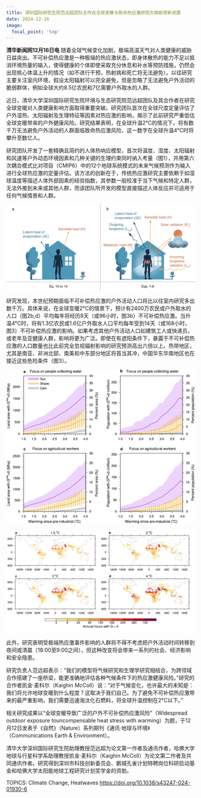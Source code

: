 ```yaml
---
title: 深圳国际研究生院范远超团队合作在全球变暖与致命热应激研究方面取得新进展
date: 2024-12-16
image:
  focal_point: 'top'
---
```


**清华新闻网12月16日电** 随着全球气候变化加剧，极端高温天气对人类健康的威胁日益突出。不可补偿热应激是一种极端的热应激状态，即身体散热的能力不足以抵消环境热量的输入，使得健康的个体即使采取充分休息和补水等预防措施，仍然会出现核心体温上升的情况（如不进行干预，热射病和死亡将无法避免）。以往研究主要关注室内环境，假设太阳辐射可以完全避免，但是忽略了无法避免户外活动的脆弱群体，例如全球大约8.5亿农民和7亿需要户外取水的人群。

<!--more-->

近日，清华大学深圳国际研究生院环境与生态研究院范远超团队及其合作者在研究全球变暖对人类健康影响方面取得重要突破。研究团队首次在全球尺度定量评估了户外湿热、太阳辐射及生理特征等因素对热应激的影响，揭示了此前研究严重低估全球变暖带来的户外健康风险。研究结果表明，在全球升温2°C的情况下，将有数千万无法避免户外活动的人群面临致命热应激风险，这一数字在全球升温4°C时将攀升至数亿人。

研究团队开发了一套精确且简约的人体热响应模型，首次将温度、湿度、太阳辐射和风速等户外动态环境因素和几种关键的生理约束同时纳入考量（图1），并用第六次耦合模式比对项目（CMIP6）中的12个地球系统模式的未来气候预测作为输入进行全球热应激的定量评估。该方法的创新在于，传统热应激研究主要依赖于如湿球温度等描述人体外部因素的经验指数，其参数一般校准于当下气候和特定人群，无法外推到未来或其他人群，而该团队所开发的模型直接描述人体反应并可适用于任何气候情景和人群。

![图1.人体热应激模型示意图：以往研究（a）与该研究（b）的区别](images/CEE01.jpg)

研究发现，本世纪预期面临不可补偿热应激的户外活动人口将比以往室内研究多出数千万。具体来说，在全球变暖2°C的情景下，预计有2400万农民或户外取水的人口（图2b,d）平均每年将经历8天（或96小时，图3b）不可补偿热应激。当升温4°C时，将有1.3亿农民或1.6亿户外取水人口平均每年受到14天（或168小时，图3）不可补偿热应激的影响。如果考虑其他户外活动人口如建筑工人或快递员，或老年及亚健康人群，影响将更为广泛。即使在有遮阳条件下，暴露于不可补偿热应激的人口数量也比此前完全忽视辐射影响的研究预测高出六倍以上。热带地区，尤其是南亚、非洲北部、南美和中东部分地区将首当其冲，中国华东华南地区也在接近这些危险条件（图3）。

![图2.不可补偿热应激影响的土地面积（a，c）及户外劳动人口（b，d）](images/CEE02.jpg)

![图3.年累计不可补偿热应激时间（阳光暴露下，针对有农业人口地区）](images/CEE03.jpg)

此外，研究表明受极端热应激事件影响的人群将不得不考虑把户外活动时间转移到夜间或清晨（18:00至9:00之间），但这种改变将会带来一系列的社会、经济影响和安全隐患。

研究负责人范远超表示：“我们的模型将气候研究和生理学研究相结合，为跨领域合作搭建了一座桥梁，能更准确地评估各种气候条件下的热应激健康风险。”研究的合作者凯金·麦科尔（Kaighin McColl）说：“对于气候变化，也许最大的未知是：我们将允许地球变暖到什么程度？这取决于我们自己。为了避免不可补偿热应激带来的最严重影响，我们需要迅速淘汰化石燃料，将全球升温控制在2°C以下。”

相关研究成果以“全球变暖导致广泛的户外不可补偿热应激风险”（Widespread outdoor exposure touncompensable heat stress with warming）为题，于12月12日发表于《自然》（Nature）系列期刊《通讯·地球与环境》（Communications Earth & Environment）。

清华大学深圳国际研究生院助理教授范远超为论文第一作者及通讯作者，哈佛大学地球与行星科学系助理教授凯金·麦科尔（Kaighin McColl）为论文第二作者及共同通讯作者。研究得到深圳市科技创新委员会、鹏城孔雀计划特聘岗位科研启动基金和哈佛大学太阳能地球工程研究计划奖学金的资助。

TOPICS: Climate Change, Heatwaves
https://doi.org/10.1038/s43247-024-01930-6